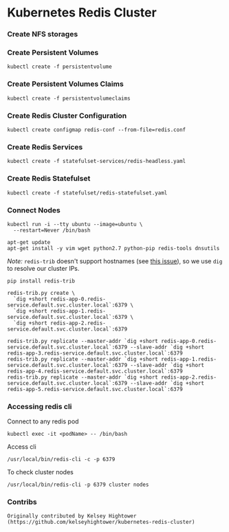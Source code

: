 # Kubernetes Redis Cluster

### Create NFS storages


### Create Persistent Volumes

```
kubectl create -f persistentvolume
```

### Create Persistent Volumes Claims

```
kubectl create -f persistentvolumeclaims
```

### Create Redis Cluster Configuration

```
kubectl create configmap redis-conf --from-file=redis.conf
```

### Create Redis Services

```
kubectl create -f statefulset-services/redis-headless.yaml
```

### Create Redis Statefulset

```
kubectl create -f statefulset/redis-statefulset.yaml
```

### Connect Nodes

```
kubectl run -i --tty ubuntu --image=ubuntu \
  --restart=Never /bin/bash
```

```
apt-get update
apt-get install -y vim wget python2.7 python-pip redis-tools dnsutils
```

*Note:* `redis-trib` doesn't support hostnames (see [this issue](https://github.com/antirez/redis/issues/2565)), so we use `dig` to resolve our cluster IPs.

```
pip install redis-trib
```

```
redis-trib.py create \
  `dig +short redis-app-0.redis-service.default.svc.cluster.local`:6379 \
  `dig +short redis-app-1.redis-service.default.svc.cluster.local`:6379 \
  `dig +short redis-app-2.redis-service.default.svc.cluster.local`:6379

redis-trib.py replicate --master-addr `dig +short redis-app-0.redis-service.default.svc.cluster.local`:6379 --slave-addr `dig +short redis-app-3.redis-service.default.svc.cluster.local`:6379
redis-trib.py replicate --master-addr `dig +short redis-app-1.redis-service.default.svc.cluster.local`:6379 --slave-addr `dig +short redis-app-4.redis-service.default.svc.cluster.local`:6379
redis-trib.py replicate --master-addr `dig +short redis-app-2.redis-service.default.svc.cluster.local`:6379 --slave-addr `dig +short redis-app-5.redis-service.default.svc.cluster.local`:6379
```

### Accessing redis cli

Connect to any redis pod
```
kubectl exec -it <podName> -- /bin/bash
```
Access cli
```
/usr/local/bin/redis-cli -c -p 6379
```
To check cluster nodes
```
/usr/local/bin/redis-cli -p 6379 cluster nodes
```


### Contribs

```
Originally contributed by Kelsey Hightower (https://github.com/kelseyhightower/kubernetes-redis-cluster)
```
